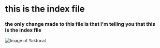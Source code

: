 # this is the index file

### the only change made to this file is that I'm telling you that this is the index file
![Image of Yaktocat](https://octodex.github.com/images/yaktocat.png)
